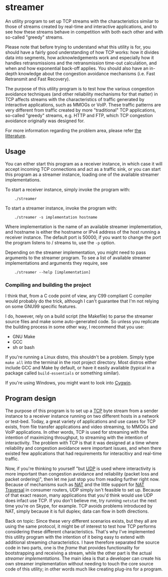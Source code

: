 streamer
========
An utility program to set up TCP streams with the characteristics similar to 
those of streams created by real-time and interactive applications,
and to see how these streams behave in competition with both each other and
with so-called "greedy" streams. 

Please note that before trying to understand what this utility is for, 
you should have a fairly good understanding of how TCP works:
how it divides data into segments, how acknowledgements work and especially
how it handles retransmissions and the retransmission time-out calculation, 
and when and how exponential back-off applies.
You should also have an in-depth knowledge about the congestion avoidance mechanisms (i.e. Fast 
Retransmit and Fast Recovery). 

The purpose of this utility program is to test how the various congestion
avoidance techniques (and other reliability mechanisms for that matter) in TCP 
affects streams with the characteristics of traffic generated by interactive
applications, such as MMOGs or VoIP. These traffic patterns are very different
from traffic created by more "traditional" TCP applications, so-called "greedy"
streams, e.g. HTTP and FTP, which TCP congestion avoidance originally was
designed for.

For more information regarding the problem area, please refer [the litterature](http://www.duo.uio.no/sok/work.html?WORKID=99354&fid=55350).



Usage
-----
You can either start this program as a receiver instance, in which case it will
accept incoming TCP connections and act as a traffic sink, or you can start 
this program as a streamer instance, loading one of the available streamer
implementations.

To start a receiver instance, simply invoke the program with:

		./streamer

To start a streamer instance, invoke the program with:

		./streamer -s implementation hostname

Where implementation is the name of an available streamer implementation, and 
hostname is either the hostname or IPv4 address of the host running a receiver
instance. The default port is 50000, if you want to change the port the program
listens to / streams to, use the `-p` option.

Depending on the streamer implementation, you might need to pass arguments to
the streamer program. To see a list of available streamer implementations and
arguments they require, see

		./streamer --help [implementation]



### Compiling and building the project ###
I think that, from a C code point of view, any C99 compliant C compiler would
probably do the trick, although I can't guarantee that I'm not relying on some
GNU99 specific features.

I do, however, rely on a build script (the Makefile) to parse the streamer 
source files and make some auto-generated code. So unless you replicate the
building process in some other way, I recommend that you use:
* GNU Make 
* GCC
* sh or bash

If you're running a Linux distro, this shouldn't be a problem. Simply type
`make all` into the terminal in the root project directory. Most distros either
include GCC and Make by default, or have it easily available (typical in a 
package called `build-essentials` or something similar).

If you're using Windows, you might want to look into [Cygwin](http://www.cygwin.com/install.html).



Program design
--------------
The purpose of this program is to set up a [TCP](http://en.wikipedia.org/wiki/Transmission_Control_Protocol)
byte stream from a sender  instance to a receiver instance running on two 
different hosts in a network or test-bed. Today, a great variety of 
applications and use cases for TCP exists, from file transfer applications and
video streaming, to MMOGs and VoIP applications. In other words, TCP is used 
for streaming with the intention of maximizing throughput, to streaming with 
the intention of interactivity. The problem with TCP is that it was designed at
a time where reliability and congestion avoidance were important issues, and 
when there existed few  applications that had requirements for interacitivy and
real-time traffic.

Now, if you're thinking to yourself "but [UDP](http://en.wikipedia.org/wiki/User_Datagram_Protocol#Reliability_and_congestion_control_solutions) is used where interactivity is
more important than congestion avoidance and reliability (packet loss and 
packet ordering)", then let me just stop you from reading further right now.
Because of mechanisms such as [NAT](http://en.wikipedia.org/wiki/Network_address_translation)
and the little support for [NAT Traversal](http://en.wikipedia.org/wiki/NAT_traversal)
in consumer routers, UDP simply isn't feasible to set up. Because of that 
exact reason, many applications that you'd think would use UDP does infact
use TCP. If you don't believe me, try running `netstat` the next time you're
on Skype, for example. TCP avoids problems introduced by NAT, simply because
it is full duplex; data can flow in both directions.

Back on topic: Since these very different scenarios exists, but they all are 
using the same protocol, it might be of interest to test how TCP performs
considering these different characteristics. That's why I've implemented this
utility program with the intention of it being easy to extend with additional
streaming characteristics. I have therefore separated the source code in two
parts, one is the _frame_ that provides functionality for bootstrapping and
receiving a stream, while the other part is the actual _streamer implementations_.
The main idea is that a developer can create his own streamer implementation 
without needing to touch the core source code of this utility; in other words
much like creating plug-ins for a program.
